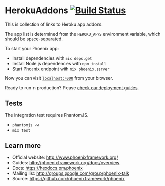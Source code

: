 # HerokuAddons [![Build Status](https://travis-ci.org/travis-ci/heroku-addons.svg?branch=primary)](https://travis-ci.org/travis-ci/heroku-addons)

This is collection of links to Heroku app addons.

The app list is determined from the `HEROKU_APPS` environment variable, which should be space-separated.

To start your Phoenix app:

  * Install dependencies with `mix deps.get`
  * Install Node.js dependencies with `npm install`
  * Start Phoenix endpoint with `mix phoenix.server`

Now you can visit [`localhost:4000`](http://localhost:4000) from your browser.

Ready to run in production? Please [check our deployment guides](http://www.phoenixframework.org/docs/deployment).

## Tests

The integration test requires PhantomJS.

* `phantomjs -w`
* `mix test`

## Learn more

  * Official website: http://www.phoenixframework.org/
  * Guides: http://phoenixframework.org/docs/overview
  * Docs: https://hexdocs.pm/phoenix
  * Mailing list: http://groups.google.com/group/phoenix-talk
  * Source: https://github.com/phoenixframework/phoenix
